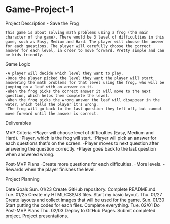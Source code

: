 # Game-Project-1

Project Description - Save the Frog

    This game is about solving math problems using a frog (the main character of the game). There would be 3 level of difficulties in this game, such as Easy, Medium and Hard. The player will choose the answer for each questions. The player will carefully choose the correct answer for each level, in order to move forward. Pretty simple and can be kids-friendly.

Game Logic

    -A player will decide which level they want to play. 
    -Once the player picked the level they want the player will start answering the math problems for that level using the frog, who will be jumping on a leaf with an answer on it. 
    -When the frog picks the correct answer it will move to the next question, which helps them complete the level.
    -When the frog picks the wrong answer the leaf will disappear in the water, which tells the player it's wrong. 
    -The frog will go back to the last question they left off, but cannot move forward until the answer is correct.


Deliverables
   
MVP Criteria
    -Player will choose level of difficulties (Easy, Medium and Hard).
    -Player, which is the frog will start.
    -Player will pick an answer for each questions that's on the screen.
    -Player moves to next question after answering the question correctly.
    -Player goes back to the last question when answered wrong.
    
Post-MVP Plans
    -Create more questions for each difficulties.
    -More levels.
    -Rewards when the player finishes the level.

Project Planning

Date	Goals
Sun. 01/23	Create GitHub repository. Complete README.md.
Tue. 01/25	Create my HTML/CSS/JS files. Start my basic layout.
Thu. 01/27	Create layouts and collect images that will be used for the game.
Sun. 01/30	Start putting the codes for each files. Complete everything.
Tue. 02/01	Do Post-MVP Plans
Thu. 02/03	Deploy to GitHub Pages. Submit completed project. Project presentations.